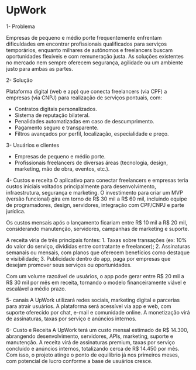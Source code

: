 # UpWork

1- Problema

Empresas de pequeno e médio porte frequentemente enfrentam dificuldades em encontrar profissionais qualificados para serviços temporários, enquanto milhares de autônomos e freelancers buscam oportunidades flexíveis e com remuneração justa. As soluções existentes no mercado nem sempre oferecem segurança, agilidade ou um ambiente justo para ambas as partes.

2- Solução

Plataforma digital (web e app) que conecta freelancers (via CPF) a empresas (via CNPJ) para realização de serviços pontuais, com:
* Contratos digitais personalizados.
* Sistema de reputação bilateral.
* Penalidades automatizadas em caso de descumprimento.
* Pagamento seguro e transparente.
* Filtros avançados por perfil, localização, especialidade e preço.

3- Usuários e clientes
* Empresas de pequeno e médio porte.
* Profissionais freelancers de diversas áreas (tecnologia, design, marketing, mão de obra, eventos, etc.).

4- Custos e receita
O aplicativo para conectar freelancers e empresas teria custos iniciais voltados principalmente para desenvolvimento, infraestrutura, segurança e marketing. O investimento para criar um MVP (versão funcional) gira em torno de R$ 30 mil a R$ 60 mil, incluindo equipe de programadores, design, servidores, integração com CPF/CNPJ e parte jurídica.

Os custos mensais após o lançamento ficariam entre R$ 10 mil a R$ 20 mil, considerando manutenção, servidores, campanhas de marketing e suporte.

A receita viria de três principais fontes:
	1.	Taxas sobre transações (ex: 10% do valor do serviço, divididas entre contratante e freelancer);
	2.	Assinaturas semanais ou mensais, com planos que oferecem benefícios como destaque e visibilidade;
	3.	Publicidade dentro do app, paga por empresas que desejam promover seus serviços ou oportunidades.

Com um volume razoável de usuários, o app pode gerar entre R$ 20 mil a R$ 30 mil por mês em receita, tornando o modelo financeiramente viável e escalável a médio prazo.

5- canais
A UpWork utilizará redes sociais, marketing digital e parcerias para atrair usuários. A plataforma será acessível via app e web, com suporte oferecido por chat, e-mail e comunidade online. A monetização virá de assinaturas, taxas por serviço e anúncios internos.

6- Custo e Receita
A UpWork terá um custo mensal estimado de R$ 14.300, abrangendo desenvolvimento, servidores, APIs, marketing, suporte e manutenção. A receita virá de assinaturas premium, taxas por serviço concluído e anúncios internos, totalizando cerca de R$ 14.450 por mês. Com isso, o projeto atinge o ponto de equilíbrio já nos primeiros meses, com potencial de lucro conforme a base de usuários cresce.
